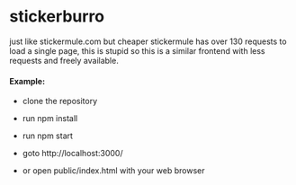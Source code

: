 # stickerburro
just like stickermule.com but cheaper
stickermule has over 130 requests to load a single page, this is stupid so this is a similar frontend with less requests and freely available. 

#### Example: 
* clone the repository 
* run npm install
* run npm start 
* goto http://localhost:3000/

* or open public/index.html with your web browser